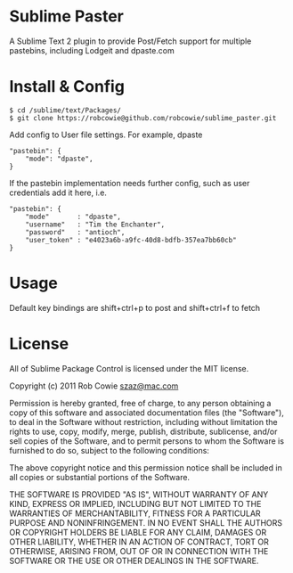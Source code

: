 # Sublime Paster

A Sublime Text 2 plugin to provide Post/Fetch support for multiple pastebins, including Lodgeit and dpaste.com


# Install & Config

    $ cd /sublime/text/Packages/
    $ git clone https://robcowie@github.com/robcowie/sublime_paster.git

Add config to User file settings. For example, dpaste

    "pastebin": {
        "mode": "dpaste",
    }

If the pastebin implementation needs further config, such as user credentials add it here, i.e.

    "pastebin": {
        "mode"       : "dpaste",
        "username"   : "Tim the Enchanter", 
        "password"   : "antioch", 
        "user_token" : "e4023a6b-a9fc-40d8-bdfb-357ea7bb60cb"
    }


# Usage

Default key bindings are shift+ctrl+p to post and shift+ctrl+f to fetch


# License

All of Sublime Package Control is licensed under the MIT license.

Copyright (c) 2011 Rob Cowie <szaz@mac.com>

Permission is hereby granted, free of charge, to any person obtaining a copy of this software and associated documentation files (the "Software"), to deal in the Software without restriction, including without limitation the rights to use, copy, modify, merge, publish, distribute, sublicense, and/or sell copies of the Software, and to permit persons to whom the Software is furnished to do so, subject to the following conditions:

The above copyright notice and this permission notice shall be included in all copies or substantial portions of the Software.

THE SOFTWARE IS PROVIDED "AS IS", WITHOUT WARRANTY OF ANY KIND, EXPRESS OR IMPLIED, INCLUDING BUT NOT LIMITED TO THE WARRANTIES OF MERCHANTABILITY, FITNESS FOR A PARTICULAR PURPOSE AND NONINFRINGEMENT. IN NO EVENT SHALL THE AUTHORS OR COPYRIGHT HOLDERS BE LIABLE FOR ANY CLAIM, DAMAGES OR OTHER LIABILITY, WHETHER IN AN ACTION OF CONTRACT, TORT OR OTHERWISE, ARISING FROM, OUT OF OR IN CONNECTION WITH THE SOFTWARE OR THE USE OR OTHER DEALINGS IN THE SOFTWARE.